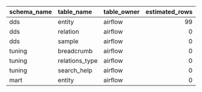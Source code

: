 | schema_name   | table_name     | table_owner   |   estimated_rows |   table_size |   full_table_size |
|:--------------|:---------------|:--------------|-----------------:|-------------:|------------------:|
| dds           | entity         | airflow       |               99 |        98304 |            557056 |
| dds           | relation       | airflow       |                0 |         8192 |             57344 |
| dds           | sample         | airflow       |                0 |         8192 |             16384 |
| tuning        | breadcrumb     | airflow       |                0 |         8192 |             16384 |
| tuning        | relations_type | airflow       |                0 |         8192 |              8192 |
| tuning        | search_help    | airflow       |                0 |         8192 |              8192 |
| mart          | entity         | airflow       |                0 |         8192 |              8192 |